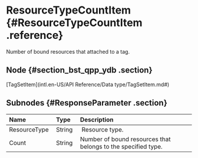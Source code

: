 # ResourceTypeCountItem {#ResourceTypeCountItem .reference}

Number of bound resources that attached to a tag.

## Node {#section_bst_qpp_ydb .section}

[TagSetItem](intl.en-US/API Reference/Data type/TagSetItem.md#)

## Subnodes {#ResponseParameter .section}

|Name |Type |Description |
|:----|:----|:-----------|
|ResourceType |String | Resource type.|
|Count |String |Number of bound resources that belongs to the specified type.|

